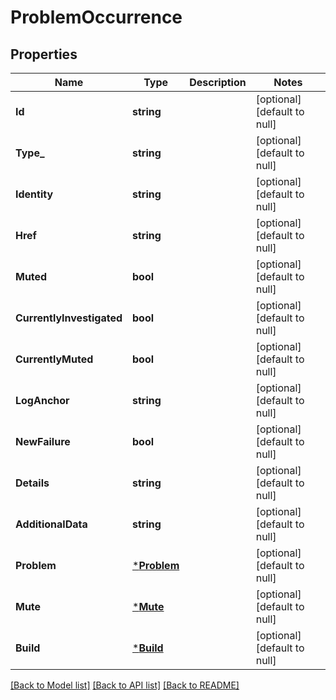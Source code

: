 # ProblemOccurrence

## Properties
Name | Type | Description | Notes
------------ | ------------- | ------------- | -------------
**Id** | **string** |  | [optional] [default to null]
**Type_** | **string** |  | [optional] [default to null]
**Identity** | **string** |  | [optional] [default to null]
**Href** | **string** |  | [optional] [default to null]
**Muted** | **bool** |  | [optional] [default to null]
**CurrentlyInvestigated** | **bool** |  | [optional] [default to null]
**CurrentlyMuted** | **bool** |  | [optional] [default to null]
**LogAnchor** | **string** |  | [optional] [default to null]
**NewFailure** | **bool** |  | [optional] [default to null]
**Details** | **string** |  | [optional] [default to null]
**AdditionalData** | **string** |  | [optional] [default to null]
**Problem** | [***Problem**](problem.md) |  | [optional] [default to null]
**Mute** | [***Mute**](mute.md) |  | [optional] [default to null]
**Build** | [***Build**](build.md) |  | [optional] [default to null]

[[Back to Model list]](../README.md#documentation-for-models) [[Back to API list]](../README.md#documentation-for-api-endpoints) [[Back to README]](../README.md)


